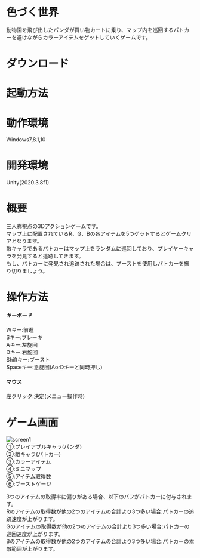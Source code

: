 # 色づく世界

動物園を飛び出したパンダが買い物カートに乗り、マップ内を巡回するパトカーを避けながらカラーアイテムをゲットしていくゲームです。

# ダウンロード

# 起動方法

# 動作環境
Windows7,8.1,10

# 開発環境
Unity(2020.3.8f1)

# 概要
三人称視点の3Dアクションゲームです。<br>
マップ上に配置されているR、G、Bの各アイテムを5つゲットするとゲームクリアとなります。<br>
敵キャラであるパトカーはマップ上をランダムに巡回しており、プレイヤーキャラを発見すると追跡してきます。<br>
もし、パトカーに発見され追跡された場合は、ブーストを使用しパトカーを振り切りましょう。<br>

# 操作方法
#### キーボード
Wキー:前進<br>
Sキー:ブレーキ<br>
Aキー:左旋回<br>
Dキー:右旋回<br>
Shiftキー:ブースト<br>
Spaceキー:急旋回(AorDキーと同時押し)<br>
#### マウス
左クリック:決定(メニュー操作時)<br>

# ゲーム画面
![screen1](/images/screen.png)<br>
①:プレイアブルキャラ(パンダ)<br>
②:敵キャラ(パトカー)<br>
③:カラーアイテム<br>
④:ミニマップ<br>
⑤:アイテム取得数<br>
⑥:ブーストゲージ<br>

3つのアイテムの取得率に偏りがある場合、以下のバフがパトカーに付与されます。<br>
Rのアイテムの取得数が他の2つのアイテムの合計より3つ多い場合:パトカーの追跡速度が上がります。<br>
Gのアイテムの取得数が他の2つのアイテムの合計より3つ多い場合:パトカーの巡回速度が上がります。<br>
Bのアイテムの取得数が他の2つのアイテムの合計より3つ多い場合:パトカーの索敵範囲が上がります。<br>
